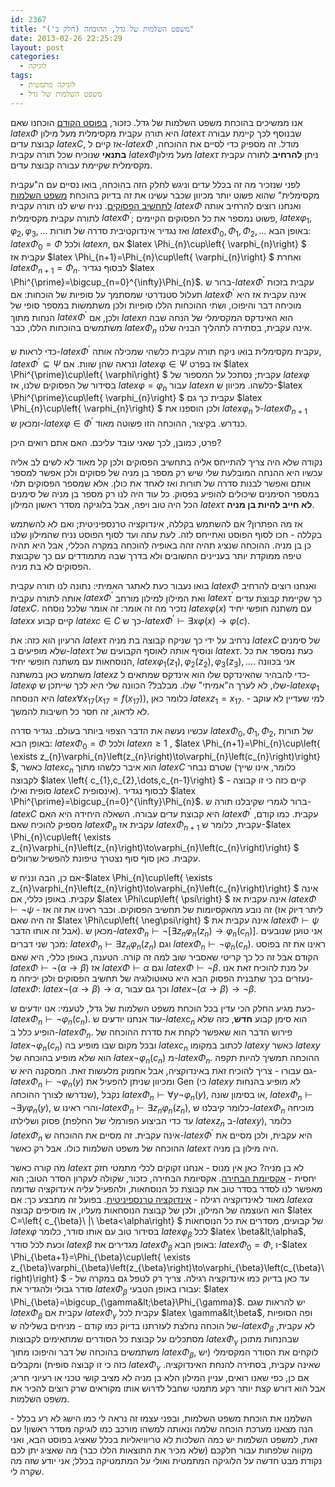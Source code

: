 ```yaml
---
id: 2367
title: "משפט השלמות של גדל, ההוכחה (חלק ב')"
date: 2013-02-26 22:25:29
layout: post
categories: 
  - לוגיקה
tags: 
  - לוגיקה מתמטית
  - משפט השלמות של גדל
---
```

אנו ממשיכים בהוכחת משפט השלמות של גדל. כזכור, <a href="http://www.gadial.net/2013/02/25/godel_completeness_proof_1/">בפוסט הקודם</a> הוכחנו שאם $latex \Phi$ היא תורה עקבית מקסימלית מעל מילון $latex \tau$ שבנוסף לכך קיימת עבורה קבוצת עדים $latex C$, אז קיים ל-$latex \Phi$ מודל. זה מספיק כדי לסיים את ההוכחה, <strong>בתנאי</strong> שנוכיח שכל תורה עקבית $latex \Phi$מעל מילון $latex \tau$ ניתן <strong>להרחיב</strong> לתורה עקבית מקסימלית שקיימת עבורה קבוצת עדים.

לפני שנזכיר מה זה בכלל עדים וניגש לחלק הזה בהוכחה, בואו נסיים עם ה"עקבית מקסימלית" שהוא פשוט יותר מכיוון שכבר עשינו את זה בדיוק בהוכחת <a href="http://www.gadial.net/2012/04/08/propositional_calculus_completeness/">משפט השלמות לתחשיב הפסוקים</a><strong></strong>. נניח שיש לנו תורה עקבית $latex \Phi$ ואנחנו רוצים להרחיב אותה לתורה עקבית מקסימלית $latex \Phi^{\prime}$; פשוט נמספר את כל הפסוקים הקיימים, $latex \varphi_{1},\varphi_{2},\varphi_{3},\dots$ ואז נגדיר אינדוקטיבית סדרה של תורות $latex \Phi_{0},\Phi_{1},\Phi_{2},\dots$ באופן הבא: $latex \Phi_{0}=\Phi$ ולכל $latex n$, אם $latex \Phi_{n}\cup\left\{ \varphi_{n}\right\} $ עקבית אז $latex \Phi_{n+1}=\Phi_{n}\cup\left\{ \varphi_{n}\right\} $ ואחרת $latex \Phi_{n+1}=\Phi_{n}$. לבסוף נגדיר $latex \Phi^{\prime}=\bigcup_{n=0}^{\infty}\Phi_{n}$. ברור ש-$latex \Phi^{\prime}$ עקבית בזכות תעלול סטנדרטי שמסתמך על סופיות של הוכחות: אם $latex \Phi^{\prime}$ אינה עקבית אז היא מוכיחה דבר והיפוכו, ושתי ההוכחות הללו סופיות ולכן משתמשות במספר סופי של הנחות מתוך $latex \Phi^{\prime}$ ולכן, אם $latex n$ הוא האינדקס המקסימלי של הנחה שבה משתמשים בהוכחות הללו, כבר $latex \Phi_{n}$ אינה עקבית, בסתירה לתהליך הבניה שלנו.

כדי לראות ש-$latex \Phi^{\prime}$ עקבית מקסימלית בואו ניקח תורה עקבית כלשהי שמכילה אותה, $latex \Phi^{\prime}\subseteq\Psi$ ונראה שהן שוות. אם $latex \varphi\in\Psi$ אז בפרט $latex \Phi^{\prime}\cup\left\{ \varphi\right\} $ עקבית; נסתכל על המספור של $latex \varphi$ בסידור של הפסוקים שלנו, אז $latex \varphi=\varphi_{n}$ עבור $latex n$ כלשהו. מכיוון ש-$latex \Phi^{\prime}\cup\left\{ \varphi_{n}\right\} $ עקבית כך גם $latex \Phi_{n}\cup\left\{ \varphi_{n}\right\} $ ולכן הוספנו את $latex \varphi_{n}$ ל-$latex \Phi_{n+1}$ ומכאן ש-$latex \varphi\in\Phi^{\prime}$ כנדרש. בקיצור, ההוכחה הזו פשוטה מאוד.

פרט, כמובן, לכך שאני עובד עליכם. האם אתם רואים היכן?

נקודה שלא היה צריך להתייחס אליה בתחשיב הפסוקים ולכן קל מאוד לא לשים לב אליה עכשיו היא ההנחה המובלעת שלי שיש רק מספר בן מניה של פסוקים ולכן אפשר למספר אותם ואפשר לבנות סדרה של תורות ואז לאחד את כולן. אלא שמספר הפסוקים תלוי במספר הסימנים שיכולים להופיע בפסוק. כל עוד היה לנו רק מספר בן מניה של סימנים הכל היה טוב ויפה, אבל בלוגיקה מסדר ראשון המילון $latex \tau$ <strong>לא חייב להיות בן מניה</strong>.

אז מה הפתרון? אם להשתמש בקללה, אינדוקציה טרנספיניטית; ואם לא להשתמש בקללה - חכו לסוף הפוסט ואתייחס לזה. לעת עתה ועד לסוף הפוסט נניח שהמילון שלנו כן בן מניה. ההוכחה שנציג תהיה זהה באופיה להוכחה במקרה הכללי, אבל היא תהיה טיפה ממוקדת יותר בעניינים החשובים ולא בדרך שבה מתמודדים עם כך שקבוצת הפסוקים לא בת מניה.

בואו נעבור כעת לאתגר האמיתי: נתונה לנו תורה עקבית $latex \Phi$ ואנחנו רוצים להרחיב אותה לתורה עקבית $latex \Phi^{\prime}$ ואת המילון למילון מורחב $latex \tau^{\prime}$ כך שקיימת קבוצת עדים $latex C$. נזכיר מה זה אומר: זה אומר שלכל נוסחה $latex \varphi\left(x\right)$ עם משתנה חופשי יחיד $latex x$ קיים קבוע $latex c\in C$ כך ש-$latex \Phi^{\prime}\vdash\exists x\varphi\left(x\right)\to\varphi\left(c\right)$.

הרעיון הוא כזה: את $latex \tau$ נרחיב על ידי כך שניקח קבוצה בת מניה $latex C$ של סימנים שלא מופיעים ב-$latex \tau$ ונוסיף אותה לאוסף הקבועים של $latex \tau$. כעת נמספר את כל הנוסחאות עם משתנה חופשי יחיד, $latex \varphi_{1}\left(z_{1}\right),\varphi_{2}\left(z_{2}\right),\varphi_{3}\left(z_{3}\right),\dots$. אני בכוונה משתמש כאן במשתנה $latex z$ כדי להבהיר שהאינדקס שלו הוא אינדקס שמתאים ל-$latex \varphi$ שלו, לא לערך ה"אמיתי" שלו. מבלבל? הכוונה שלי היא לכך שייתכן ש-$latex \varphi_{1}$ היא הנוסחה $latex \forall x_{17}\left(x_{17}=f\left(x_{17}\right)\right)$, כלומר כאן $latex z_{1}=x_{17}$. למי שעדיין לא עוקב - לא לדאוג, זה חסר כל חשיבות להמשך.

עכשיו נעשה את הדבר הצפוי ביותר בעולם. נגדיר סדרה $latex \Phi_{0},\Phi_{1},\Phi_{2},$ של תורות באופן הבא: $latex \Phi_{0}=\Phi$ ולכל $latex n\ge1$ , $latex \Phi_{n+1}=\Phi_{n}\cup\left\{ \exists z_{n}\varphi_{n}\left(z_{n}\right)\to\varphi_{n}\left(c_{n}\right)\right\} $, כאשר $latex c_{n}$ הוא איבר כלשהו מתוך $latex C$ שטרם נבחר (כלומר, אינו שייך לקבוצה $latex \left\{ c_{1},c_{2},\dots,c_{n-1}\right\} $ - קיים כזה כי זו קבוצה סופית ואילו $latex C$ אינסופית). לבסוף נגדיר $latex \Phi^{\prime}=\bigcup_{n=0}^{\infty}\Phi_{n}$. ברור לגמרי שקיבלנו תורה ש-$latex C$ היא קבוצת עדים עבורה. השאלה היחידה היא האם $latex \Phi^{\prime}$ עקבית. כמו קודם, מספיק להוכיח שאם $latex \Phi_{n}$ עקבית אז $latex \Phi_{n+1}$ עקבית, כלומר ש-$latex \Phi_{n}\cup\left\{ \exists z_{n}\varphi_{n}\left(z_{n}\right)\to\varphi_{n}\left(c_{n}\right)\right\} $ עקבית. כאן סוף סוף נצטרך טיפונת להפשיל שרוולים.

אם כן, הבה ונניח ש-$latex \Phi_{n}\cup\left\{ \exists z_{n}\varphi_{n}\left(z_{n}\right)\to\varphi_{n}\left(c_{n}\right)\right\} $ אינה עקבית. באופן כללי, אם $latex \Phi\cup\left\{ \psi\right\} $ אינה עקבית אז $latex \Phi\vdash\neg\psi$ - זה נובע מהאקסיומות של תחשיב הפסוקים. וכבר ראינו את זה אז (ליתר דיוק אז זה היה שאם $latex \Phi\cup\left\{ \neg\psi\right\} $ אינה עקבית את $latex \Phi\vdash\psi$ אבל זה אותו הדבר). מכאן ש-$latex \Phi_{n}\vdash\neg\left[\exists z_{n}\varphi_{n}\left(z_{n}\right)\to\varphi_{n}\left(c_{n}\right)\right]$. אני טוען שנובעים מכך שני דברים: $latex \Phi_{n}\vdash\exists z_{n}\varphi_{n}\left(z_{n}\right)$ וגם $latex \Phi_{n}\vdash\neg\varphi_{n}\left(c_{n}\right)$. ראינו את זה בפוסט הקודם אבל זה כל כך קריטי שאסביר שוב למה זה קורה. הטענה, באופן כללי, היא שאם $latex \Phi\vdash\neg\left(\alpha\to\beta\right)$ אז $latex \Phi\vdash\alpha$ וגם $latex \Phi\vdash\neg\beta$. על מנת להוכיח זאת אנו נעזרים בכך שתבנית הפסוק הבא היא טאוטולוגיה של תחשיב הפסוקים ולכן יכיחה מ-$latex \Phi$: $latex \neg\left(\alpha\to\beta\right)\to\alpha$, וכך גם עבור $latex \neg\left(\alpha\to\beta\right)\to\neg\beta$.

כעת מגיע החלק הכי עדין בכל הוכחת משפט השלמות של גדל, לטעמי: אנו יודעים ש-$latex \Phi_{n}\vdash\neg\varphi_{n}\left(c_{n}\right)$. עוד אנחנו יודעים ש-$latex c_{n}$ הוא סימן קבוע <strong>חדש</strong>, כזה שלא הופיע כלל ב-$latex \Phi_{n}$. פירוש הדבר הוא שאפשר לקחת את סדרת ההוכחה של $latex \neg\varphi_{n}\left(c_{n}\right)$ ובכל מקום שבו מופיע בה $latex c_{n}$ לכתוב במקומו $latex y$ כאשר $latex y$ הוא שלא מופיע בהוכחה של $latex \neg\varphi_{n}\left(c_{n}\right)$ מ-$latex \Phi_{n}$. ההוכחה תמשיך להיות תקפה גם עבורו - צריך להוכיח זאת באינדוקציה, אבל אחמוק מלעשות זאת. המסקנה היא ש-$latex \Phi_{n}\vdash\neg\varphi_{n}\left(y\right)$ ומכיוון שניתן להפעיל את Gen (כי $latex y$ לא מופיע בהנחות שנדרשו לצורך ההוכחה), נקבל $latex \Phi_{n}\vdash\forall y\neg\varphi_{n}\left(y\right)$, או בסימון שונה, $latex \Phi_{n}\vdash\neg\exists y\varphi_{n}\left(y\right)$, והרי ראינו ש-$latex \Phi_{n}\vdash\exists z_{n}\varphi_{n}\left(z_{n}\right)$, כלומר קיבלנו ש-$latex \Phi_{n}$ מוכיחה פסוק ושלילתו (עד כדי הביצוע הפורמלי של החלפת $latex z_{n}$ ב-$latex y$), כלומר $latex \Phi_{n}$ אינה עקבית. זה מסיים את ההוכחה ש-$latex \Phi^{\prime}$ היא עקבית, ולכן מסיים את ההוכחה של משפט השלמות כולו. אבל רק כאשר $latex \tau$ היה מילון בן מניה.

מה קורה כאשר $latex \tau$ לא בן מניה? כאן אין מנוס - אנחנו זקוקים לכלי מתמטי חזק יחסית - <a href="http://www.gadial.net/2012/06/04/choice_order_zorn/">אקסיומת הבחירה</a><strong></strong>. אקסיומת הבחירה, כזכור, שקולה לעקרון הסדר הטוב; הוא מאפשר לנו לסדר בסדר טוב את קבוצת כל הנוסחאות, ולהפעיל עליה אינדוקציה שדומה מאוד לאינדוקציה רגילה - <a href="http://www.gadial.net/2011/05/25/ordinals_overview/">אינדוקציה טרנספיניטית</a>. בפועל זה מתבצע כך: אם $latex \alpha$ הוא העוצמה של המילון, ולכן של קבוצת הנוסחאות מעליו, אז מוסיפים קבוצה $latex C=\left\{ c_{\beta}\ \|\ \beta&lt;\alpha\right\} $ של קבועים, מסדרים את כל הנוסחאות $latex \varphi$ בסידור טוב עם אותו סודר, כלומר $latex \varphi_{\beta}$ לכל $latex \beta&lt;\alpha$, וכעת לכל סודר $latex \beta$ מגדירים את $latex \Phi_{\beta}$ באופן הבא: $latex \Phi_{0}=\Phi$, ו-$latex \Phi_{\beta+1}=\Phi_{\beta}\cup\left\{ \exists z_{\beta}\varphi_{\beta}\left(z_{\beta}\right)\to\varphi_{\beta}\left(c_{\beta}\right)\right\} $ - עד כאן בדיוק כמו אינדוקציה רגילה. צריך רק לטפל גם במקרה של סודר גבולי ולהגדיר את $latex \Phi_{\beta}$ עבורו באופן הטבעי: $latex \Phi_{\beta}=\bigcup_{\gamma&lt;\beta}\Phi_{\gamma}$. יש להראות שגם $latex \Phi_{\beta}$ עקבית אם $latex \Phi_{\gamma}$ עקבית לכל $latex \gamma&lt;\beta$, ופה הסופיות של הוכחה נחלצת לעזרתנו בדיוק כמו קודם - מניחים בשלילה ש-$latex \Phi_{\beta}$ לא עקבית, מסתכלים על קבוצת כל הסודרים שמתאימים לקבוצות $latex \Phi_{\gamma}$ שבהנחות מתוכן משתמשים בהוכחה של דבר והיפוכו מתוך $latex \Phi_{\beta}$, לוקחים את הסודר המקסימלי (יש כזה כי זו קבוצה סופית) ומקבלים $latex \Phi_{\gamma}$ שאינה עקבית, בסתירה להנחת האינדוקציה. אם כן, כפי שאנו רואים, עניין המילון הלא בן מניה לא מציב קושי טכני או רעיוני חריג; אבל הוא דורש קצת יותר רקע מתמטי שחבל לדרוש אותו מקוראים שרק רוצים להכיר את משפט השלמות.

השלמנו את הוכחת משפט השלמות, ובפני עצמו זה נראה לי כמו הישג לא רע בכלל - הנה מצאנו מערכת הוכחה שלמה ונאותה למשהו מורכב כמו לוגיקה מסדר ראשון! עם זאת, למשפט השלמות יש כמה השלכות לא טריוויאליות בכלל שאציג בפוסט הבא, ואני מקווה שלפחות עבור חלקכם (שלא מכיר את התוצאות הללו כבר) מה שאציג יתן לכם נקודת מבט חדשה על הלוגיקה המתמטית ואולי על המתמטיקה בכלל; אני יודע שזה מה שקרה לי.
